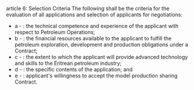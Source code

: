 article 6: Selection Criteria
The following shall be the criteria for the evaluation of all applications and selection of applicants for negotiations:
<ul>
			<li>a - : the technical competence and experience of the applicant with respect to Petroleum Operations;<ul>
			</ul></li>			<li>b - : the financial resources available to the applicant to fulfill the petroleum exploration, development and production obligations under a Contract;<ul>
			</ul></li>			<li>c - : the extent to which the applicant will provide advanced technology and skills to the Eritrean petroleum industry;<ul>
			</ul></li>			<li>d - : the specific contents of the application; and<ul>
			</ul></li>			<li>e - : applicant&#39;s willingness to accept the model production sharing Contract.<ul>
			</ul></li></ul>